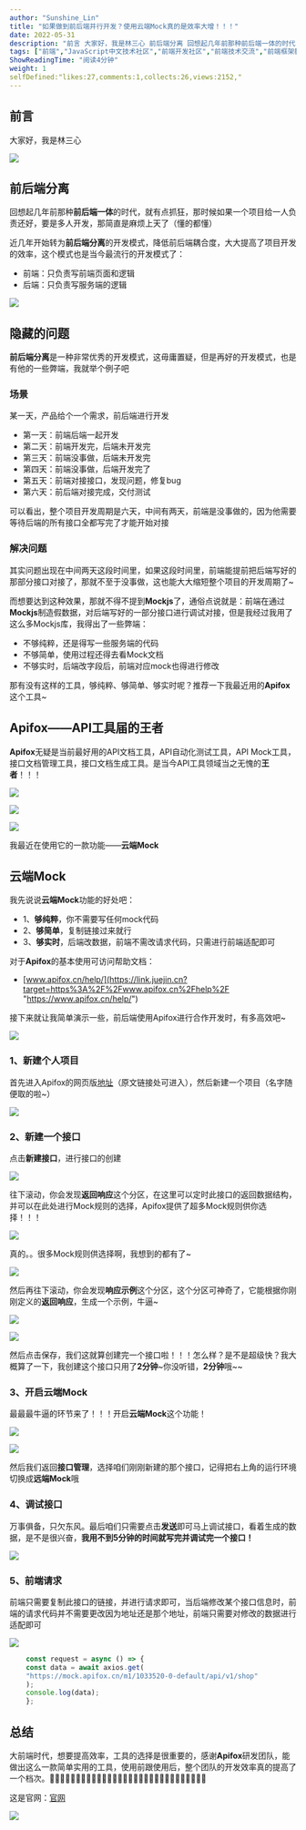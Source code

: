 ```yaml
---
author: "Sunshine_Lin"
title: "如果做到前后端并行开发？使用云端Mock真的是效率大增！！！"
date: 2022-05-31
description: "前言 大家好，我是林三心 前后端分离 回想起几年前那种前后端一体的时代，就有点抓狂，那时候如果一个项目给一人负责还好，要是多人开发，那简直是麻烦上天了（懂的都懂） 近几年开始转为前后端分离的开发模式，"
tags: ["前端","JavaScript中文技术社区","前端开发社区","前端技术交流","前端框架教程","JavaScript 学习资源","CSS 技巧与最佳实践","HTML5 最新动态","前端工程师职业发展","开源前端项目","前端技术趋势"]
ShowReadingTime: "阅读4分钟"
weight: 1
selfDefined:"likes:27,comments:1,collects:26,views:2152,"
---
```

前言
--

大家好，我是林三心

![](/images/jueJin/77a066385d0844d.png)

前后端分离
-----

回想起几年前那种**前后端一体**的时代，就有点抓狂，那时候如果一个项目给一人负责还好，要是多人开发，那简直是麻烦上天了（懂的都懂）

近几年开始转为**前后端分离**的开发模式，降低前后端耦合度，大大提高了项目开发的效率，这个模式也是当今最流行的开发模式了：

*   前端：只负责写前端页面和逻辑
*   后端：只负责写服务端的逻辑

![](/images/jueJin/68808c23b0f34f1.png)

隐藏的问题
-----

**前后端分离**是一种非常优秀的开发模式，这毋庸置疑，但是再好的开发模式，也是有他的一些弊端，我就举个例子吧

### 场景

某一天，产品给个一个需求，前后端进行开发

*   第一天：前端后端一起开发
*   第二天：前端开发完，后端未开发完
*   第三天：前端没事做，后端未开发完
*   第四天：前端没事做，后端开发完了
*   第五天：前端对接接口，发现问题，修复bug
*   第六天：前后端对接完成，交付测试

可以看出，整个项目开发周期是六天，中间有两天，前端是没事做的，因为他需要等待后端的所有接口全都写完了才能开始对接

### 解决问题

其实问题出现在中间两天这段时间里，如果这段时间里，前端能提前把后端写好的那部分接口对接了，那就不至于没事做，这也能大大缩短整个项目的开发周期了~

而想要达到这种效果，那就不得不提到**Mockjs**了，通俗点说就是：前端在通过**Mockjs**制造假数据，对后端写好的一部分接口进行调试对接，但是我经过我用了这么多Mockjs库，我得出了一些弊端：

*   不够纯粹，还是得写一些服务端的代码
*   不够简单，使用过程还得去看Mock文档
*   不够实时，后端改字段后，前端对应mock也得进行修改

那有没有这样的工具，够纯粹、够简单、够实时呢？推荐一下我最近用的**Apifox**这个工具~

Apifox——API工具届的王者
-----------------

**Apifox**无疑是当前最好用的API文档工具，API自动化测试工具，API Mock工具，接口文档管理工具，接口文档生成工具。是当今API工具领域当之无愧的**王者**！！！

![](/images/jueJin/282de38b3f3e4f2.png)

![](/images/jueJin/2f9c65a820354ac.png)

![](/images/jueJin/a123febd04434f0.png)

我最近在使用它的一款功能——**云端Mock**

云端Mock
------

我先说说**云端Mock**功能的好处吧：

*   1、**够纯粹**，你不需要写任何mock代码
*   2、**够简单**，复制链接过来就行
*   3、**够实时**，后端改数据，前端不需改请求代码，只需进行前端适配即可

对于**Apifox**的基本使用可访问帮助文档：

*   [www.apifox.cn/help/](https://link.juejin.cn?target=https%3A%2F%2Fwww.apifox.cn%2Fhelp%2F "https://www.apifox.cn/help/")

接下来就让我简单演示一些，前后端使用Apifox进行合作开发时，有多高效吧~

![](/images/jueJin/84a618fb0ef64b4.png)

### 1、新建个人项目

首先进入Apifox的网页版[地址](https://link.juejin.cn?target=https%3A%2F%2Fwww.apifox.cn%2Fweb "https://www.apifox.cn/web")（原文链接处可进入），然后新建一个项目（名字随便取的啦~）

![](/images/jueJin/954fd08f58704e8.png)

### 2、新建一个接口

点击**新建接口**，进行接口的创建

![](/images/jueJin/376285a6692b466.png)

往下滚动，你会发现**返回响应**这个分区，在这里可以定时此接口的返回数据结构，并可以在此处进行Mock规则的选择，Apifox提供了超多Mock规则供你选择！！！

![](/images/jueJin/1f2591f48e38404.png)

真的。。很多Mock规则供选择啊，我想到的都有了~

![](/images/jueJin/dab0e7748a724cf.png)

然后再往下滚动，你会发现**响应示例**这个分区，这个分区可神奇了，它能根据你刚刚定义的**返回响应**，生成一个示例，牛逼~

![](/images/jueJin/3472b284885843b.png)

![](/images/jueJin/62a3f048e7be4a6.png)

然后点击保存，我们这就算创建完一个接口啦！！！怎么样？是不是超级快？我大概算了一下，我创建这个接口只用了**2分钟**~你没听错，**2分钟**哦~~

### 3、开启云端Mock

最最最牛逼的环节来了！！！开启**云端Mock**这个功能！

![](/images/jueJin/ab58673ccf394b6.png)

![](/images/jueJin/81c1300a2759499.png)

然后我们返回**接口管理**，选择咱们刚刚新建的那个接口，记得把右上角的运行环境切换成**远端Mock**哦

### 4、调试接口

万事俱备，只欠东风。最后咱们只需要点击**发送**即可马上调试接口，看着生成的数据，是不是很兴奋，**我用不到5分钟的时间就写完并调试完一个接口！**

![](/images/jueJin/83c3162907c1408.png)

### 5、前端请求

前端只需要复制此接口的链接，并进行请求即可，当后端修改某个接口信息时，前端的请求代码并不需要更改因为地址还是那个地址，前端只需要对修改的数据进行适配即可

![](/images/jueJin/8a5b320542144ed.png)

```js
    const request = async () => {
    const data = await axios.get(
    "https://mock.apifox.cn/m1/1033520-0-default/api/v1/shop"
    );
    console.log(data);
    };
```

总结
--

大前端时代，想要提高效率，工具的选择是很重要的，感谢**Apifox**研发团队，能做出这么一款简单实用的工具，使用前跟使用后，整个团队的开发效率真的提高了一个档次。👍🏻👍🏻👍🏻👍🏻👍🏻👍🏻👍🏻👍🏻👍🏻👍🏻👍🏻👍🏻👍🏻👍🏻👍🏻

这是官网：[官网](https://link.juejin.cn?target=https%3A%2F%2Fwww.apifox.cn%2F "https://www.apifox.cn/")

![](/images/jueJin/a206d413068346e.png)